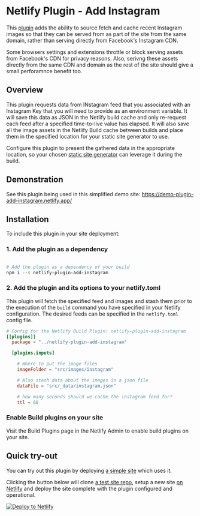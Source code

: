 # Netlify Plugin - Add Instagram

This [plugin](https://www.netlify.com/build/plugins-beta?utm_source=github&utm_medium=plugin-addinstagram-pnh&utm_campaign=devex) adds the ability to source fetch and cache recent Instagram images so that they can be served from as part of the site from the same domain, rather than serving directly from Facebook's Instagram CDN.

Some browsers settings and extensions throttle or block serving assets from Facebook's CDN for privacy reasons. Also, serivng these assets directly from the same CDN and domain as the rest of the site should give a small perforamnce benefit too.

## Overview

This plugin requests data from INstagram feed that you associated with an Instagram Key that you will need to provide as an environment variable. It will save this data as JSON in the Netlify build cache and only re-request each feed after a specified time-to-live value has elapsed. It will also save all the image assets in the Netlify Build cache between builds and place them in the specified location for your static site generator to use.

Configure this plugin to present the gathered data in the appropriate location, so your chosen [static site generator](https://www.netlify.com/blog/2020/04/14/what-is-a-static-site-generator-and-3-ways-to-find-the-best-one/?utm_source=github&utm_medium=whatisanssg-pnh&utm_campaign=devex) can leverage it during the build.


## Demonstration

See this plugin being used in this simplified demo site: https://demo-plugin-add-instagram.netlify.app/


## Installation

To include this plugin in your site deployment:


### 1. Add the plugin as a dependency

```bash

# Add the plugin as a dependency of your build
npm i --s netlify-plugin-add-instagram

```


### 2. Add the plugin and its options to your netlify.toml

This plugin will fetch the specified feed and images and stash them prior to the execution of the `build` command you have specified in your Netlify configuration. The desired feeds can be specified in the `netlify.toml` config file.

```toml
# Config for the Netlify Build Plugin: netlify-plugin-add-instagram
[[plugins]]
  package = "../netlify-plugin-add-instagram"

  [plugins.inputs]

    # Where to put the image files
    imageFolder = "src/images/instagram"

    # Also stash data about the images in a json file
    dataFile = "src/_data/instagram.json"

    # how many seconds should we cache the instagram feed for?
    ttl = 60
```

### Enable Build plugins on your site

Visit the Build Plugins page in the Netlify Admin to enable build plugins on your site.


## Quick try-out

You can try out this plugin by deploying [a simple site](https://demo-plugin-add-instagram.netlify.app/) which uses it.

Clicking the button below will clone [a test site repo](https://github.com/philhawksworth/demo-netlify-plugin-add-instagram), setup a new site [on Netlify](https://netlify.com?utm_source=github&utm_medium=plugin-addinstagram-pnh&utm_campaign=devex) and deploy the site complete with the plugin configured and operational.

[![Deploy to Netlify](https://www.netlify.com/img/deploy/button.svg)](https://app.netlify.com/start/deploy?repository=https://github.com/philhawksworth/demo-netlify-plugin-add-instagram)
